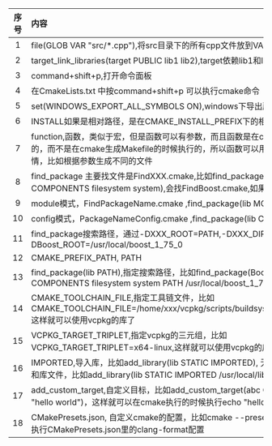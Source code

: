 | 序号 | 内容                                                                                                                        | 来源     | 备注 | 类型  |
|:--:|:--------------------------------------------------------------------------------------------------------------------------|:-------|:---|:----|
| 1  | file(GLOB VAR "src/*.cpp"),将src目录下的所有cpp文件放到VAR变量中                                                                        | cmake  |    | tip | 
| 2  | target_link_libraries(target PUBLIC lib1 lib2),target依赖lib1和lib2                                                          | cmake  |    | tip |
| 3  | command+shift+p,打开命令面板                                                                                                    | vscode |    | tip |
| 4  | 在CmakeLists.txt 中按command+shift+p 可以执行cmake命令                                                                             | vscode |    | tip |
| 5  | set(WINDOWS_EXPORT_ALL_SYMBOLS ON),windows下导出所有符号                                                                         | cmake  |    | tip |
| 6  | INSTALL如果是相对路径，是在CMAKE_INSTALL_PREFIX下的相对路径                                                                               | cmake  |    | tip |
| 7  | function,函数，类似于宏，但是函数可以有参数，而且函数是在cmake执行的时候执行的，而不是在cmake生成Makefile的时候执行的，所以函数可以用来做一些动态的事情，比如根据参数生成不同的文件                   | cmake  |    | tip |
| 8  | find_package 主要找文件是FindXXX.cmake,比如find_package(Boost REQUIRED COMPONENTS filesystem system),会找FindBoost.cmake,如果找不到，会报错  | cmake  |    | tip | 
| 9  | module模式，FindPackageName.cmake            ,find_package(lib MODULE)                                                       | cmake  |    | tip |
| 10 | config模式，PackageNameConfig.cmake   ,find_package(lib CONFIG)                                                              | cmake  |    | tip |
| 11 | find_package搜索路径，通过-DXXX_ROOT=PATH,-DXXX_DIR来指定，比如-DBoost_ROOT=/usr/local/boost_1_75_0                                    | cmake  |    | tip |
| 12 | CMAKE_PREFIX_PATH, PATH                                                                                                   | cmake  |    | tip |
| 13 | find_package(lib PATH),指定搜索路径，比如find_package(Boost REQUIRED COMPONENTS filesystem system PATH /usr/local/boost_1_75_0)    | cmake  |    | tip |
| 14 | CMAKE_TOOLCHAIN_FILE,指定工具链文件，比如CMAKE_TOOLCHAIN_FILE=/home/xxx/vcpkg/scripts/buildsystems/vcpkg.cmake,这样就可以使用vcpkg的库了      | cmake  |    | tip |
| 15 | VCPKG_TARGET_TRIPLET,指定vcpkg的三元组，比如VCPKG_TARGET_TRIPLET=x64-linux,这样就可以使用vcpkg的库了                                         | cmake  |    | tip |
| 16 | IMPORTED,导入库，比如add_library(lib STATIC IMPORTED), 无源码，只有头文件和库文件，比如add_library(lib STATIC IMPORTED /usr/local/lib/libxxx.a) | cmake  |    | tip |
| 17 | add_custom_target,自定义目标，比如add_custom_target(abc COMMAND echo "hello world")，这样就可以在cmake执行的时候执行echo "hello world"了         | cmake  |    | tip |
| 18 | CMakePresets.json, 自定义cmake的配置，比如cmake --preset=clang-format,会执行CMakePresets.json里的clang-format配置                         | cmake  |    | tip |

